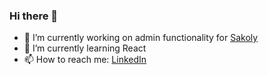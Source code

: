 ### Hi there 👋
- 🔭 I’m currently working on admin functionality for [Sakoly](http://sakoly.com/)
- 🌱 I’m currently learning React
- 📫 How to reach me: [LinkedIn](https://www.linkedin.com/in/jerry-auvagha/)

<!--
**auvagha-jb/auvagha-jb** is a ✨ _special_ ✨ repository because its `README.md` (this file) appears on your GitHub profile.

Here are some ideas to get you started:


- 👯 I’m looking to collaborate on ...
- 🤔 I’m looking for help with ...
- 💬 Ask me about ...
- 😄 Pronouns: ...
- ⚡ Fun fact: ...
-->
